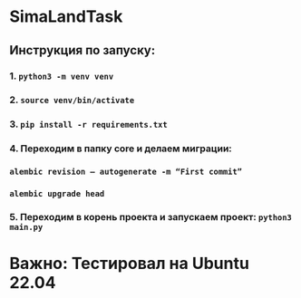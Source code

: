 # SimaLandTask
## Инструкция по запуску:
### 1. ```python3 -m venv venv```
### 2. ```source venv/bin/activate```
### 3. ```pip install -r requirements.txt```
### 4. Переходим в папку core и делаем миграции: 
###              ```alembic revision — autogenerate -m “First commit”```
###              ```alembic upgrade head```
### 5. Переходим в корень проекта и запускаем проект: ```python3 main.py```


# Важно: Тестировал на Ubuntu 22.04

